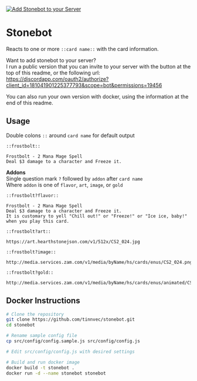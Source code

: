 [![Add Stonebot to your Server][discord-add-badge]][discord-oauth-link]

# Stonebot
Reacts to one or more `::card name::` with the card information.

Want to add stonebot to your server?  
I run a public version that you can invite to your server with the button at the top of this readme, or the following url: https://discordapp.com/oauth2/authorize?client_id=181041901225377793&scope=bot&permissions=19456

You can also run your own version with docker, using the information at the end of this readme.

## Usage

Double colons `::` around `card name` for default output
```
::frostbolt::

Frostbolt - 2 Mana Mage Spell
Deal $3 damage to a character and Freeze it.
```

**Addons**  
Single question mark `?` followed by `addon` after `card name`  
Where `addon` is one of `flavor`, `art`, `image`, or `gold`
```
::frostbolt?flavor::

Frostbolt - 2 Mana Mage Spell
Deal $3 damage to a character and Freeze it.
It is customary to yell "Chill out!" or "Freeze!" or "Ice ice, baby!" when you play this card.

::frostbolt?art::

https://art.hearthstonejson.com/v1/512x/CS2_024.jpg

::frostbolt?image::

http://media.services.zam.com/v1/media/byName/hs/cards/enus/CS2_024.png

::frostbolt?gold::

http://media.services.zam.com/v1/media/byName/hs/cards/enus/animated/CS2_024_premium.gif
```

## Docker Instructions
```bash
# Clone the repository
git clone https://github.com/tinnvec/stonebot.git
cd stonebot

# Rename sample config file
cp src/config/config.sample.js src/config/config.js

# Edit src/config/config.js with desired settings

# Build and run docker image
docker build -t stonebot .
docker run -d --name stonebot stonebot
```

[discord-oauth-link]: https://discordapp.com/oauth2/authorize?client_id=181041901225377793&scope=bot&permissions=19456
[discord-add-badge]: https://img.shields.io/badge/Discord-Invite%20Stonebot-7289DA.svg?style=flat-square